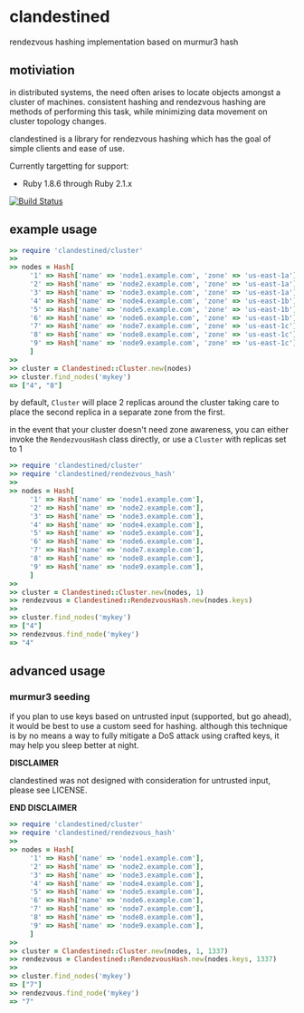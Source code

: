 clandestined
===========

rendezvous hashing implementation based on murmur3 hash


## motiviation

in distributed systems, the need often arises to locate objects amongst a
cluster of machines. consistent hashing and rendezvous hashing are methods of
performing this task, while minimizing data movement on cluster topology
changes.

clandestined is a library for rendezvous hashing which has the goal of simple
clients and ease of use.

Currently targetting for support:
  - Ruby 1.8.6 through Ruby 2.1.x

[![Build Status](https://travis-ci.org/ewdurbin/clandestined-ruby.svg?branch=master)](https://travis-ci.org/ewdurbin/clandestined-ruby)

## example usage

```ruby
>> require 'clandestined/cluster'
>>
>> nodes = Hash[
     '1' => Hash['name' => 'node1.example.com', 'zone' => 'us-east-1a'],
     '2' => Hash['name' => 'node2.example.com', 'zone' => 'us-east-1a'],
     '3' => Hash['name' => 'node3.example.com', 'zone' => 'us-east-1a'],
     '4' => Hash['name' => 'node4.example.com', 'zone' => 'us-east-1b'],
     '5' => Hash['name' => 'node5.example.com', 'zone' => 'us-east-1b'],
     '6' => Hash['name' => 'node6.example.com', 'zone' => 'us-east-1b'],
     '7' => Hash['name' => 'node7.example.com', 'zone' => 'us-east-1c'],
     '8' => Hash['name' => 'node8.example.com', 'zone' => 'us-east-1c'],
     '9' => Hash['name' => 'node9.example.com', 'zone' => 'us-east-1c'],
     ]
>>
>> cluster = Clandestined::Cluster.new(nodes)
>> cluster.find_nodes('mykey')
=> ["4", "8"]
```

by default, `Cluster` will place 2 replicas around the cluster taking care to
place the second replica in a separate zone from the first.

in the event that your cluster doesn't need zone awareness, you can either
invoke the `RendezvousHash` class directly, or use a `Cluster` with replicas
set to 1

```ruby
>> require 'clandestined/cluster'
>> require 'clandestined/rendezvous_hash'
>>
>> nodes = Hash[
     '1' => Hash['name' => 'node1.example.com'],
     '2' => Hash['name' => 'node2.example.com'],
     '3' => Hash['name' => 'node3.example.com'],
     '4' => Hash['name' => 'node4.example.com'],
     '5' => Hash['name' => 'node5.example.com'],
     '6' => Hash['name' => 'node6.example.com'],
     '7' => Hash['name' => 'node7.example.com'],
     '8' => Hash['name' => 'node8.example.com'],
     '9' => Hash['name' => 'node9.example.com'],
     ]
>>
>> cluster = Clandestined::Cluster.new(nodes, 1)
>> rendezvous = Clandestined::RendezvousHash.new(nodes.keys)
>>
>> cluster.find_nodes('mykey')
=> ["4"]
>> rendezvous.find_node('mykey')
=> "4"
```

## advanced usage

### murmur3 seeding

if you plan to use keys based on untrusted input (supported, but go ahead),
it would be best to use a custom seed for hashing. although this technique is
by no means a way to fully mitigate a DoS attack using crafted keys, it may
help you sleep better at night.

**DISCLAIMER**

clandestined was not designed with consideration for untrusted input, please
see LICENSE.

**END DISCLAIMER**

```ruby
>> require 'clandestined/cluster'
>> require 'clandestined/rendezvous_hash'
>>
>> nodes = Hash[
     '1' => Hash['name' => 'node1.example.com'],
     '2' => Hash['name' => 'node2.example.com'],
     '3' => Hash['name' => 'node3.example.com'],
     '4' => Hash['name' => 'node4.example.com'],
     '5' => Hash['name' => 'node5.example.com'],
     '6' => Hash['name' => 'node6.example.com'],
     '7' => Hash['name' => 'node7.example.com'],
     '8' => Hash['name' => 'node8.example.com'],
     '9' => Hash['name' => 'node9.example.com'],
     ]
>>
>> cluster = Clandestined::Cluster.new(nodes, 1, 1337)
>> rendezvous = Clandestined::RendezvousHash.new(nodes.keys, 1337)
>>
>> cluster.find_nodes('mykey')
=> ["7"]
>> rendezvous.find_node('mykey')
=> "7"
```
